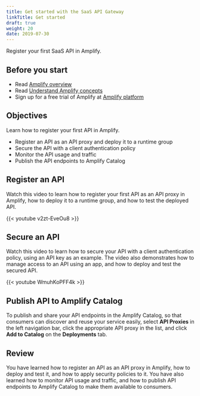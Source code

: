 ```yaml
---
title: Get started with the SaaS API Gateway
linkTitle: Get started
draft: true
weight: 20
date: 2019-07-30
---
```

Register your first SaaS API in Amplify.

## Before you start

* Read [Amplify overview](/docs/overview)
* Read [Understand Amplify concepts](/docs/saas_api_gateway/fundamental_concepts/)
* Sign up for a free trial of Amplify at [Amplify platform](https://platform.axway.com/)

## Objectives

Learn how to register your first API in Amplify.

* Register an API as an API proxy and deploy it to a runtime group
* Secure the API with a client authentication policy
* Monitor the API usage and traffic
* Publish the API endpoints to Amplify Catalog

## Register an API

Watch this video to learn how to register your first API as an API proxy in Amplify, how to deploy it to a runtime group, and how to test the deployed API.

{{< youtube v2zt-EveOu8 >}}

## Secure an API

Watch this video to learn how to secure your API with a client authentication policy, using an API key as an example. The video also demonstrates how to manage access to an API using an app, and how to deploy and test the secured API.

{{< youtube WmuhKoPFF4k >}}

## Publish API to Amplify Catalog

To publish and share your API endpoints in the Amplify Catalog, so that consumers can discover and reuse your service easily, select **API Proxies** in the left navigation bar, click the appropriate API proxy in the list, and click **Add to Catalog** on the **Deployments** tab.

## Review

You have learned how to register an API as an API proxy in Amplify, how to deploy and test it, and how to apply security policies to it. You have also learned how to monitor API usage and traffic, and how to publish API endpoints to Amplify Catalog to make them available to consumers.
